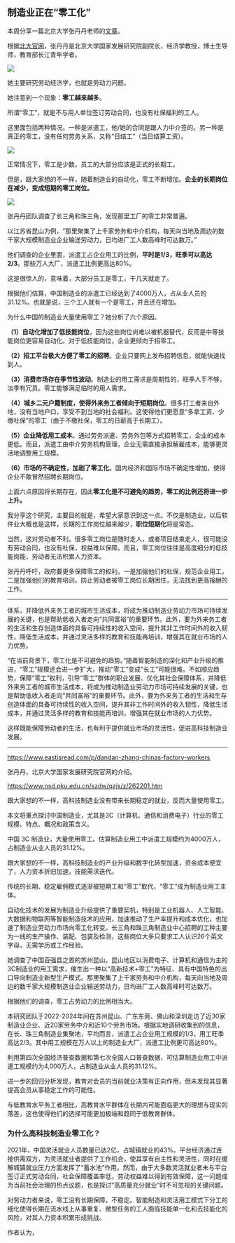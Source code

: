 ## 制造业正在“零工化”

本周分享一篇北京大学张丹丹老师的[文章](https://mp.weixin.qq.com/s/Td3LiMgqR36PPpd36rjBAg)。

根据[北大官网](https://www.nsd.pku.edu.cn/szdw/qzjs/z/262201.htm)，张丹丹是北京大学国家发展研究院副院长，经济学教授，博士生导师，教育部长江青年学者。

![](https://cdn.beekka.com/blogimg/asset/202504/bg2025040309.webp)

她主要研究劳动经济学，也就是劳动力问题。

她注意到一个现象：**零工越来越多**。

所谓“零工”，就是不与用人单位签订劳动合同，也没有社保福利的工人。

这里面包括两种情况。一种是派遣工，他/她的合同是跟人力中介签的。另一种是真正的零工，没有任何劳务关系，又称“日结工”（当日结算工资）。

![](https://cdn.beekka.com/blogimg/asset/202504/bg2025040310.webp)

正常情况下，零工是少数，员工的大部分应该是正式的长期工。

但是，跟大家想的不一样，随着制造业的自动化，零工不断增加。**企业的长期岗位在减少，变成短期的零工岗位。**

![](https://cdn.beekka.com/blogimg/asset/202504/bg2025040311.webp)

张丹丹团队调查了长三角和珠三角，发现那里工厂的零工非常普遍。

以江苏省昆山为例，“那里聚集了上千家劳务和中介机构，每天向当地及周边的数千家大规模制造业企业输送劳动力，日均进厂工人数高峰时可达数万。”

他们调查的企业里面，派遣工占企业用工的比例，**平时是1/3，旺季可以高达2/3**。那些万人大厂，派遣工比例更高达80%。

这是很惊人的，意味着，大部分员工是零工，干几天就走了。

根据他们估算，中国制造业的派遣工已经达到了4000万人，占从业人员的31.12%。也就是说，三个工人就有一个是零工，并且还在增加。

为什么中国的制造业大量使用零工？她分析了六个原因。

**（1）自动化增加了低技能岗位**，因为这些岗位尚难以被机器替代，反而是中等技能岗位更容易自动化。对于低技能岗位，企业更倾向于招零工。

**（2）招工平台极大方便了零工的招聘**。企业只要网上发布招聘信息，就能快速找到人。

**（3）消费市场存在季节性波动**。制造业的用工需求是周期性的，旺季人手不够，淡季有冗员。零工能够满足临时的用人需求。

**（4）城乡二元户籍制度，使得外来务工者倾向于短期岗位**。很多打工者来自外地，没有当地户口，享受不到当地的社会福利。这使得他们更愿意“多拿工资、少缴社保”的零工（由于不缴社保，零工的日薪高于长期工）。

**（5）企业降低用工成本**。通过劳务派遣、劳务外包等方式招聘零工，企业的成本更低。而且，派遣工由中介劳务机构管理，企业无需直接承担解雇成本，能够更灵活地调整用工规模。

**（6）市场的不确定性，加剧了零工化**。国内经济和国际市场不确定性增加，使得企业不敢冒然招聘长期岗位。

上面六点原因将长期存在，因此**零工化是不可避免的趋势，零工的比例还将进一步上升。**

我分享这个研究，主要目的就是，希望大家意识到这一点。不仅是制造业，以后软件业大概也是这样，长期的工作岗位越来越少，**职位短期化**将是常态。

当然，这对劳动者不利。很多零工岗位是随时走人，或者项目结束走人，很可能没有劳动合同，也没有社保，权益难以保障。而且，零工岗位往往是高度细分的低技能岗能，劳动者无法积累人力资本。

张丹丹呼吁，政府要更多保障零工的权利，一是加强他们的社保，规范企业用工，二是加强他们的教育培训，防止劳动者被零工岗位长期困住，无法找到更高报酬的工作。

---

体系，并降低外来务工者的城市生活成本，将成为推动制造业劳动力市场可持续发展的关键，也是帮助低收入者走向“共同富裕”的重要环节。此外，要为外来务工者的生活和生存创造体面的具备可持续性的收入空间，提升其非工作时间外的收入韧性，降低生活成本，并通过灵活多样的教育和技能再培训，增强其在就业市场的人力优势。




“在当前背景下，零工化是不可避免的趋势。”随着智能制造的深化和产业升级的推进，“零工”规模还会进一步扩大，推动“零工”变成“长工”可能很难。不如顺应趋势，保障“零工”权利，引导“零工”群体的职业发展、优化其社会保障体系，并降低外来务工者的城市生活成本，将成为推动制造业劳动力市场可持续发展的关键，也是帮助低收入者走向“共同富裕”的重要环节。此外，要为外来务工者的生活和生存创造体面的具备可持续性的收入空间，提升其非工作时间外的收入韧性，降低生活成本，并通过灵活多样的教育和技能再培训，增强其在就业市场的人力优势。

这样既能保障劳动者的生活，也有利于提供就业市场的灵活性，促进高科技制造业发展。

---

https://www.eastisread.com/p/dandan-zhang-chinas-factory-workers

张丹丹，北京大学国家发展研究院官网的介绍。

https://www.nsd.pku.edu.cn/szdw/qzjs/z/262201.htm

跟大家想的不一样，高科技制造业没有带来长期稳定的就业，反而大量使用零工。

本文将重点探讨中国制造业，尤其是3C（计算机、通信和消费电子）行业的零工规模、特点、概况和政策含义。

中国 3C 制造业，大量使用零工。估算制造业用工中派遣工规模约为4000万人，占制造业从业人员的31.12%。

跟大家想的不一样，高科技制造业的产业升级和数字化转型加速，资金成本便宜了，人力资本折旧加速，技能需求迭代。

传统的长期、稳定雇佣模式逐渐被短期工和“零工”取代，“零工”成为制造业用工主体。

自动化技术的发展为制造业升级提供了重要契机，特别是工业机器人、人工智能、大数据和物联网等智能制造技术的应用，加速推动了生产率提升和成本优化，也加速了制造业劳动力市场向零工化转变。长三角和珠三角制造业中心招聘的工种主要为一线的生产操作、装配、包装及检测，这些岗位大多只要求工人认识26个英文字母，无需学历或工作经验。

她调查了中国百强县之首的苏州昆山。昆山地区以消费电子、计算机和通信为主的3C制造业的用工需求，催生出一种以“高新技术+零工”为特征、具有中国特色的出口导向制造业新型生产模式。那里聚集了上千家劳务和中介机构，每天向当地及周边的数千家大规模制造业企业输送劳动力，日均进厂工人数高峰时可达数万。



根据他们的调查，零工占劳动力的比例相当大。

本研究团队于2022-2024年间在苏州昆山、广东东莞、佛山和深圳走访了近30家制造业企业、近20家劳务中介和近10个劳务市场。根据实地调研收集到的信息，在长、珠三角制造业集聚地，平均而言，派遣工占企业用工规模的1/3，用工旺季高达2/3。其中用工规模在万人以上的制造业大厂，派遣工比例更可高达80%。

利用第四次全国经济普查数据和第七次全国人口普查数据，可估算制造业用工中派遣工规模约为4,000万人，占制造业从业人员的31.12%。

进一步的回归分析发现，教育对会员的当前就业决策有正向作用，但未发现其显著提高会员从事稳定工作的可能性。

与低教育水平务工者相比，高教育水平群体在长期内可能面临更大的理想与现实的落差，这也使得他们的选择可能更加极端和趋同于低教育群体。

### 为什么高科技制造业零工化？








2021年，中国灵活就业人员数量已达2亿，占城镇就业的43%。平台经济通过连接供需双方，为灵活就业者提供了工作机会，使其享有自主性和灵活性，同时在缓解城镇就业压力方面发挥了“蓄水池”作用。然而，由于大多数灵活就业者未与平台签订正式劳动合同，社会保障覆盖率低，劳动权益难以得到有效保障，这一问题成为当前社会治理的热点议题，也是探讨“高质量充分就业”时不可忽视的关键问题。

对劳动力者来说，零工没有长期保障，不稳定。智能制造和灵活用工模式下分工的细化使得长期在流水线上从事重复、微型任务的工人面临技能单一化和去技能化的风险，对其人力资本积累形成挑战。

作者认为，

